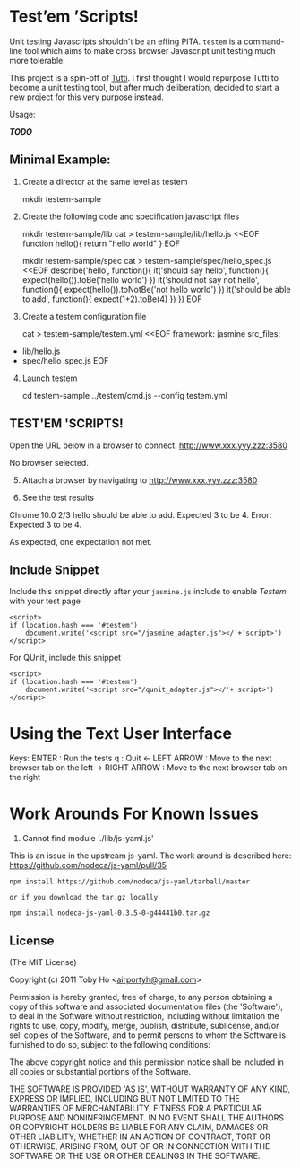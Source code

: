 Test&rsquo;em &rsquo;Scripts!
=================

Unit testing Javascripts shouldn't be an effing PITA. `testem` is a command-line tool which aims to make cross browser Javascript unit testing much more tolerable.

This project is a spin-off of [Tutti](https://github.com/airportyh/Tutti). I first thought I would repurpose Tutti to become a unit testing tool, but after much deliberation, decided to start a new project for this very purpose instead.

Usage:

***TODO***

Minimal Example:
----------------
1) Create a director at the same level as testem

    mkdir testem-sample

2) Create the following code and specification javascript files

    mkdir testem-sample/lib
    cat > testem-sample/lib/hello.js <<EOF
function hello(){
    return "hello world"
}
EOF

    mkdir testem-sample/spec
    cat > testem-sample/spec/hello_spec.js <<EOF
describe('hello', function(){
    it('should say hello', function(){
        expect(hello()).toBe('hello world')
    })
    it('should not say not hello', function(){
        expect(hello()).toNotBe('not hello world')
    })
    it('should be able to add', function(){
        expect(1+2).toBe(4)
    })
})
EOF

3) Create a testem configuration file

    cat > testem-sample/testem.yml <<EOF
framework: jasmine
src_files:
  - lib/hello.js
  - spec/hello_spec.js
EOF

4) Launch testem

   cd testem-sample
   ../testem/cmd.js --config testem.yml

TEST'EM 'SCRIPTS!
-
Open the URL below in a browser to connect.
http://www.xxx.yyy.zzz:3580

No browser selected.

5) Attach a browser by navigating to http://www.xxx.yyy.zzz:3580

6) See the test results

Chrome 10.0
      2/3
hello should be able to add.
    Expected 3 to be 4.
    Error: Expected 3 to be 4.

As expected, one expectation not met.


Include Snippet
---------------

Include this snippet directly after your `jasmine.js` include to enable *Testem* with your
test page

    <script>
    if (location.hash === '#testem')
    	document.write('<script src="/jasmine_adapter.js"></'+'script>')
    </script>

For QUnit, include this snippet

    <script>
    if (location.hash === '#testem')
    	document.write('<script src="/qunit_adapter.js"></'+'script>')
    </script>

Using the Text User Interface
=============================
Keys:
             ENTER : Run the tests
                 q : Quit
    <- LEFT ARROW  : Move to the next browser tab on the left
    -> RIGHT ARROW : Move to the next browser tab on the right 

Work Arounds For Known Issues
=============================
1) Cannot find module './lib/js-yaml.js'

This is an issue in the upstream js-yaml.  The work around is described
here: https://github.com/nodeca/js-yaml/pull/35

    npm install https://github.com/nodeca/js-yaml/tarball/master

    or if you download the tar.gz locally

    npm install nodeca-js-yaml-0.3.5-0-g44441b0.tar.gz 


License
-------

(The MIT License)

Copyright (c) 2011 Toby Ho &lt;airportyh@gmail.com&gt;

Permission is hereby granted, free of charge, to any person obtaining a copy of this software and associated documentation files (the 'Software'), to deal in the Software without restriction, including without limitation the rights to use, copy, modify, merge, publish, distribute, sublicense, and/or sell copies of the Software, and to permit persons to whom the Software is furnished to do so, subject to the following conditions:

The above copyright notice and this permission notice shall be included in all copies or substantial portions of the Software.

THE SOFTWARE IS PROVIDED 'AS IS', WITHOUT WARRANTY OF ANY KIND, EXPRESS OR IMPLIED, INCLUDING BUT NOT LIMITED TO THE WARRANTIES OF MERCHANTABILITY, FITNESS FOR A PARTICULAR PURPOSE AND NONINFRINGEMENT. IN NO EVENT SHALL THE AUTHORS OR COPYRIGHT HOLDERS BE LIABLE FOR ANY CLAIM, DAMAGES OR OTHER LIABILITY, WHETHER IN AN ACTION OF CONTRACT, TORT OR OTHERWISE, ARISING FROM, OUT OF OR IN CONNECTION WITH THE SOFTWARE OR THE USE OR OTHER DEALINGS IN THE SOFTWARE.
